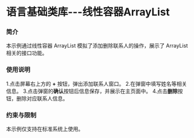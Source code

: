 # 语言基础类库---线性容器ArrayList

### 简介

本示例通过线性容器 ArrayList 模拟了添加删除联系人的操作，展示了 ArrayList 相关的接口功能。

### 使用说明

1.点击屏幕右上方的 **+** 按钮，弹出添加联系人窗口。
2.在弹窗中填写姓名等相关信息。
3.点击弹窗的**确认**按钮后信息保存，并展示在主页面中。
4.点击**删除**按钮，删除对应联系人信息。

### 约束与限制

本示例仅支持在标准系统上使用。